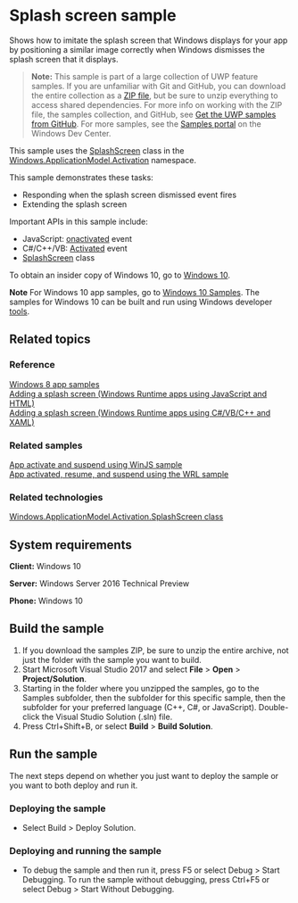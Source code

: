 <!---
  category: ControlsLayoutAndText 
  samplefwlink: http://go.microsoft.com/fwlink/p/?LinkId=620608
--->

# Splash screen sample

Shows how to imitate the splash screen that Windows displays for your app by positioning a similar image correctly when Windows dismisses the splash screen that it displays. 

> **Note:** This sample is part of a large collection of UWP feature samples. 
> If you are unfamiliar with Git and GitHub, you can download the entire collection as a 
> [ZIP file](https://github.com/Microsoft/Windows-universal-samples/archive/master.zip), but be 
> sure to unzip everything to access shared dependencies. For more info on working with the ZIP file, 
> the samples collection, and GitHub, see [Get the UWP samples from GitHub](https://aka.ms/ovu2uq). 
> For more samples, see the [Samples portal](https://aka.ms/winsamples) on the Windows Dev Center. 

This sample uses the [SplashScreen](http://msdn.microsoft.com/library/windows/apps/br224763) class in the 
[Windows.ApplicationModel.Activation](http://msdn.microsoft.com/library/windows/apps/br224766) namespace.

This sample demonstrates these tasks:

-   Responding when the splash screen dismissed event fires
-   Extending the splash screen

Important APIs in this sample include:

-   JavaScript: [onactivated](http://msdn.microsoft.com/library/windows/apps/br212679) event
-   C#/C++/VB: [Activated](http://msdn.microsoft.com/library/windows/apps/br225018) event 
-   [SplashScreen](http://msdn.microsoft.com/library/windows/apps/br224763) class

To obtain an insider copy of Windows 10, go to [Windows 10](http://insider.windows.com). 

**Note**  For Windows 10 app samples, go to  [Windows 10 Samples](https://github.com/Microsoft/Windows-universal-samples). The samples for Windows 10 can be built and run using Windows developer [tools](https://developer.windows.com).

## Related topics

### Reference

[Windows 8 app samples](http://go.microsoft.com/fwlink/p/?LinkID=227694)  
[Adding a splash screen (Windows Runtime apps using JavaScript and HTML)](http://msdn.microsoft.com/library/windows/apps/hh465332)  
[Adding a splash screen (Windows Runtime apps using C#/VB/C++ and XAML)](http://msdn.microsoft.com/library/windows/apps/hh465331)  

### Related samples

[App activate and suspend using WinJS sample](http://go.microsoft.com/fwlink/p/?linkid=231617)  
[App activated, resume, and suspend using the WRL sample](http://go.microsoft.com/fwlink/p/?linkid=231474)  

### Related technologies

[Windows.ApplicationModel.Activation.SplashScreen class](http://msdn.microsoft.com/library/windows/apps/br224763)  

## System requirements

**Client:** Windows 10

**Server:** Windows Server 2016 Technical Preview

**Phone:** Windows 10

## Build the sample

1. If you download the samples ZIP, be sure to unzip the entire archive, not just the folder with the sample you want to build. 
2. Start Microsoft Visual Studio 2017 and select **File** \> **Open** \> **Project/Solution**.
3. Starting in the folder where you unzipped the samples, go to the Samples subfolder, then the subfolder for this specific sample, then the subfolder for your preferred language (C++, C#, or JavaScript). Double-click the Visual Studio Solution (.sln) file.
4. Press Ctrl+Shift+B, or select **Build** \> **Build Solution**.

## Run the sample

The next steps depend on whether you just want to deploy the sample or you want to both deploy and run it.

### Deploying the sample

- Select Build > Deploy Solution. 

### Deploying and running the sample

- To debug the sample and then run it, press F5 or select Debug >  Start Debugging. To run the sample without debugging, press Ctrl+F5 or select Debug > Start Without Debugging. 

